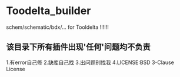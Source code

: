 # Toodelta_builder
schem/schematic/bdx/... for Tooldelta !!!!!!

## 该目录下所有插件出现'任何'问题均不负责
1.有error自己修
2.缺库自己找
3.出问题别找我
4.LICENSE:BSD 3-Clause License